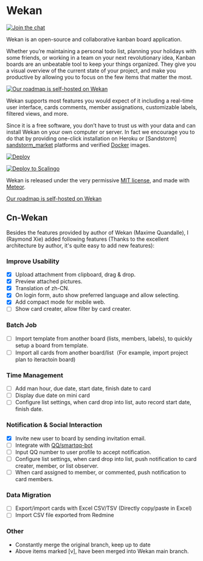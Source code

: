 # Wekan

[![Join the chat][gitter_badge]][gitter_chat]

Wekan is an open-source and collaborative kanban board application.

Whether you’re maintaining a personal todo list, planning your holidays with
some friends, or working in a team on your next revolutionary idea, Kanban
boards are an unbeatable tool to keep your things organized. They give you a
visual overview of the current state of your project, and make you productive by
allowing you to focus on the few items that matter the most.

[![Our roadmap is self-hosted on Wekan][screenshot]][roadmap]

Wekan supports most features you would expect of it including a real-time user
interface, cards comments, member assignations, customizable labels, filtered
views, and more.

Since it is a free software, you don’t have to trust us with your data and can
install Wekan on your own computer or server. In fact we encourage you to do
that by providing one-click installation on Heroku or [Sandstorm]
[sandstorm_market] platforms and verified [Docker][docker_image] images.

[![Deploy][heroku_button]][heroku_deploy]

[![Deploy to Scalingo][scalingo_button]][scalingo_deploy]

Wekan is released under the very permissive [MIT license](LICENSE), and made
with [Meteor](https://www.meteor.com).

[Our roadmap is self-hosted on Wekan][roadmap]

[screenshot]: http://i.imgur.com/cI4jW2h.png
[gitter_badge]: https://badges.gitter.im/Join%20Chat.svg
[gitter_chat]: https://gitter.im/wekan/wekan
[roadmap]: http://try.wekan.io/b/MeSsFJaSqeuo9M6bs/wekan-roadmap
[sandstorm_market]: https://oasis.sandstorm.io/appdemo/m86q05rdvj14yvn78ghaxynqz7u2svw6rnttptxx49g1785cdv1h
[docker_image]: https://hub.docker.com/r/mquandalle/wekan/
[heroku_button]: https://www.herokucdn.com/deploy/button.png
[heroku_deploy]: https://heroku.com/deploy?template=https://github.com/wekan/wekan/tree/master
[scalingo_button]: https://cdn.scalingo.com/deploy/button.svg
[scalingo_deploy]: https://my.scalingo.com/deploy?source=https://github.com/wekan/wekan#master


## Cn-Wekan

Besides the features provided by author of Wekan (Maxime Quandalle), I (Raymond Xie) added following features (Thanks to the excellent architecture by author, it's quite easy to add new features):

### Improve Usability
* [x] Upload attachment from clipboard, drag & drop.
* [x] Preview attached pictures.
* [x] Translation of zh-CN.
* [x] On login form, auto show preferred language and allow selecting.
* [x] Add compact mode for mobile web.
* [ ] Show card creater, allow filter by card creater.

### Batch Job
* [ ] Import template from another board (lists, members, labels), to quickly setup a board from template.
* [ ] Import all cards from another board/list（For example, import project plan to iteractoin board)

### Time Management
* [ ] Add man hour, due date, start date, finish date to card
* [ ] Display due date on mini card
* [ ] Configure list settings, when card drop into list, auto record start date, finish date.

### Notification & Social Interaction
* [x] Invite new user to board by sending invitation email.
* [ ] Integrate with [QQ/smartqq-bot](https://github.com/floatinghotpot/qqbot)
* [ ] Input QQ number to user profile to accept notification.
* [ ] Configure list settings, when card drop into list, push notification to card creater, member, or list observer.
* [ ] When card assigned to member, or commented, push notification to card members.

### Data Migration
* [ ] Export/import cards with Excel CSV/TSV (Directly copy/paste in Excel)
* [ ] Import CSV file exported from Redmine

### Other
* Constantly merge the original branch, keep up to date
* Above items marked [v], have been merged into Wekan main branch.
